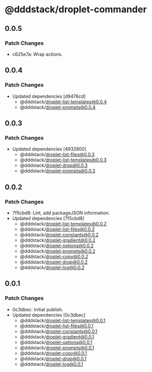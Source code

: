 # @dddstack/droplet-commander

## 0.0.5

### Patch Changes

- c625e7a: Wrap actions.

## 0.0.4

### Patch Changes

- Updated dependencies [d9476cd]
  - @dddstack/droplet-list-templates@0.0.4
  - @dddstack/droplet-prompts@0.0.4

## 0.0.3

### Patch Changes

- Updated dependencies [4932800]
  - @dddstack/droplet-list-files@0.0.3
  - @dddstack/droplet-list-templates@0.0.3
  - @dddstack/droplet-drop@0.0.3
  - @dddstack/droplet-prompts@0.0.3

## 0.0.2

### Patch Changes

- 7f5cbd8: Lint, add packageJSON information.
- Updated dependencies [7f5cbd8]
  - @dddstack/droplet-list-templates@0.0.2
  - @dddstack/droplet-list-files@0.0.2
  - @dddstack/droplet-constants@0.0.2
  - @dddstack/droplet-gradient@0.0.2
  - @dddstack/droplet-options@0.0.2
  - @dddstack/droplet-prompts@0.0.2
  - @dddstack/droplet-copy@0.0.2
  - @dddstack/droplet-drop@0.0.2
  - @dddstack/droplet-log@0.0.2

## 0.0.1

### Patch Changes

- 0c3dbec: Initial publish.
- Updated dependencies [0c3dbec]
  - @dddstack/droplet-list-templates@0.0.1
  - @dddstack/droplet-list-files@0.0.1
  - @dddstack/droplet-constants@0.0.1
  - @dddstack/droplet-gradient@0.0.1
  - @dddstack/droplet-options@0.0.1
  - @dddstack/droplet-prompts@0.0.1
  - @dddstack/droplet-copy@0.0.1
  - @dddstack/droplet-drop@0.0.1
  - @dddstack/droplet-log@0.0.1
